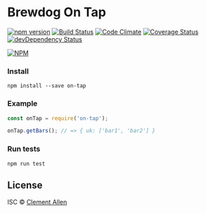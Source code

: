 # Brewdog On Tap

[![npm version](https://badge.fury.io/js/on-tap.svg)](https://www.npmjs.com/package/on-tap)
[![Build Status](https://travis-ci.org/clementallen/on-tap.svg?branch=master)](https://travis-ci.org/clementallen/on-tap)
[![Code Climate](https://codeclimate.com/github/clementallen/on-tap/badges/gpa.svg)](https://codeclimate.com/github/clementallen/on-tap)
[![Coverage Status](https://coveralls.io/repos/github/clementallen/on-tap/badge.svg?branch=master)](https://coveralls.io/github/clementallen/on-tap?branch=master)
[![devDependency Status](https://david-dm.org/clementallen/on-tap/dev-status.svg)](https://david-dm.org/clementallen/on-tap#info=devDependencies)

[![NPM](https://nodei.co/npm/on-tap.png?downloads=true&stars=true)](https://nodei.co/npm/on-tap/)

### Install
```
npm install --save on-tap
```


### Example
``` javascript
const onTap = require('on-tap');

onTap.getBars(); // => { uk: ['bar1', 'bar2'] }
```

### Run tests
```
npm run test
```

## License

ISC © [Clement Allen](http://clementallen.com)
